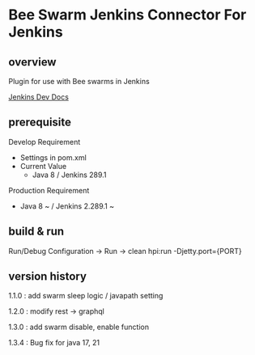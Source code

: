 # Bee Swarm Jenkins Connector For Jenkins

## overview

Plugin for use with Bee swarms in Jenkins

[Jenkins Dev Docs](https://www.jenkins.io/doc/developer/)

## prerequisite

Develop Requirement

- Settings in pom.xml
- Current Value
  - Java 8 / Jenkins 289.1

Production Requirement

- Java 8 ~ / Jenkins 2.289.1 ~

## build & run

Run/Debug Configuration -> Run -> clean hpi:run -Djetty.port={PORT}

## version history

1.1.0 : add swarm sleep logic / javapath setting

1.2.0 : modify rest -> graphql

1.3.0 : add swarm disable, enable function

1.3.4 : Bug fix for java 17, 21
